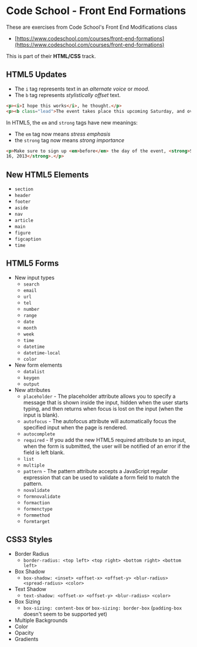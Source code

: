 # Code School - Front End Formations

These are exercises from Code School's Front End Modifications class
- [https://www.codeschool.com/courses/front-end-formations](https://www.codeschool.com/courses/front-end-formations)

This is part of their **HTML/CSS** track.

## HTML5 Updates

- The `i` tag represents text in an _alternate voice_ or _mood_.
- The `b` tag represents _stylistically offset_ text.

```html
<p><i>I hope this works</i>, he thought.</p>
<p><b class="lead">The event takes place this upcoming Saturday, and over 3,000 people have already registered.</b></p>
```

In HTML5, the `em` and `strong` tags have new meanings:

- The `em` tag now means _stress emphasis_
- the `strong` tag now means _strong importance_

```html
<p>Make sure to sign up <em>before</em> the day of the event, <strong>September
16, 2013</strong>.</p>

```

## New HTML5 Elements

- `section`
- `header`
- `footer`
- `aside`
- `nav`
- `article`
- `main`
- `figure`
- `figcaption`
- `time`

## HTML5 Forms

- New input types
  - `search`
  - `email`
  - `url`
  - `tel`
  - `number`
  - `range`
  - `date`
  - `month`
  - `week`
  - `time`
  - `datetime`
  - `datetime-local`
  - `color`
- New form elements
  - `datalist`
  - `keygen`
  - `output`
- New attributes
  - `placeholder` - The placeholder attribute allows you to specify a message that is shown inside the input, hidden when the user starts typing, and then returns when focus is lost on the input (when the input is blank).
  - `autofocus` - The autofocus attribute will automatically focus the specified input when the page is rendered.
  - `autocomplete`
  - `required` - If you add the new HTML5 required attribute to an input, when the form is submitted, the user will be notified of an error if the field is left blank.
  - `list`
  - `multiple`
  - `pattern` - The pattern attribute accepts a JavaScript regular expression that can be used to validate a form field to match the pattern.
  - `novalidate`
  - `formnovalidate`
  - `formaction`
  - `formenctype`
  - `formmethod`
  - `formtarget`

## CSS3 Styles

- Border Radius
  - `border-radius: <top left> <top right> <bottom right> <bottom left>`
- Box Shadow
  - `box-shadow: <inset> <offset-x> <offset-y> <blur-radius> <spread-radius> <color>`
- Text Shadow
  - `text-shadow: <offset-x> <offset-y> <blur-radius> <color>`
- Box Sizing
  - `box-sizing: content-box` or `box-sizing: border-box` (`padding-box` doesn't seem to be supported yet) 
- Multiple Backgrounds
- Color
- Opacity
- Gradients